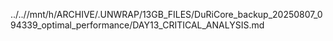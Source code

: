 ../..//mnt/h/ARCHIVE/.UNWRAP/13GB_FILES/DuRiCore_backup_20250807_094339_optimal_performance/DAY13_CRITICAL_ANALYSIS.md